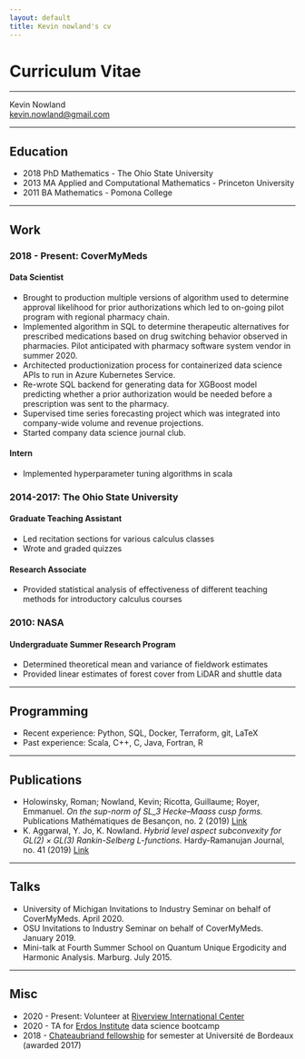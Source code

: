 ```yaml
---
layout: default
title: Kevin nowland's cv
---
```


# Curriculum Vitae

---

Kevin Nowland  
kevin.nowland@gmail.com

---

## Education

- 2018 PhD Mathematics - The Ohio State University
- 2013 MA Applied and Computational Mathematics - Princeton University
- 2011 BA Mathematics - Pomona College

---

## Work

### 2018 - Present: CoverMyMeds

#### Data Scientist 

- Brought to production multiple versions of algorithm
used to determine approval likelihood for prior authorizations
which led to on-going pilot program with regional pharmacy chain.
- Implemented algorithm in SQL to determine therapeutic alternatives for
prescribed medications based on drug switching behavior observed in 
pharmacies. Pilot anticipated with pharmacy software system vendor
in summer 2020.
- Architected productionization process for containerized data science 
APIs to run in Azure Kubernetes Service.
- Re-wrote SQL backend for generating data for XGBoost model predicting
whether a prior authorization would be needed before a prescription was
sent to the pharmacy.
- Supervised time series forecasting project which was integrated into
company-wide volume and revenue projections.
- Started company data science journal club.

#### Intern

- Implemented hyperparameter tuning algorithms in scala

### 2014-2017: The Ohio State University

#### Graduate Teaching Assistant

- Led recitation sections for various calculus classes
- Wrote and graded quizzes

#### Research Associate

- Provided statistical analysis of effectiveness of different teaching methods
for introductory calculus courses

### 2010: NASA

#### Undergraduate Summer Research Program

- Determined theoretical mean and variance of fieldwork estimates
- Provided linear estimates of forest cover from LiDAR and shuttle data

---

## Programming

- Recent experience: Python, SQL, Docker, Terraform, git, LaTeX
- Past experience: Scala, C++, C, Java, Fortran, R

---

## Publications

- Holowinsky, Roman; Nowland, Kevin; Ricotta, Guillaume; Royer, Emmanuel. 
_On the sup-norm of $SL\_3$ Hecke–Maass cusp forms._ Publications Mathématiques de Besançon, no. 2 (2019)
<a href="https://pmb.centre-mersenne.org/item/PMB_2019___2_53_0/">Link</a>
- K. Aggarwal, Y. Jo, K. Nowland. _Hybrid level aspect subconvexity for $GL(2)\times GL(3)$ Rankin-Selberg
$L$-functions._ Hardy-Ramanujan Journal, no. 41 (2019)
<a href="https://hal.archives-ouvertes.fr/hal-01986708/">Link</a>

---

## Talks

- University of Michigan Invitations to Industry Seminar on behalf of CoverMyMeds. April 2020.
- OSU Invitations to Industry Seminar on behalf of CoverMyMeds. January 2019.
- Mini-talk at Fourth Summer School on Quantum Unique Ergodicity and Harmonic Analysis. Marburg. July 2015.

---

## Misc

- 2020 - Present: Volunteer at <a href="https://riverviewinternationalcenter.org">Riverview International Center</a>
- 2020 - TA for <a href="https://erdosinstitute.org">Erdos Institute</a> data science bootcamp
- 2018 - <a href="https://www.chateaubriand-fellowship.org/-Science-Technology-Engineering-Math-Health-.html">
Chateaubriand fellowship</a> for semester at Université de Bordeaux (awarded 2017)
